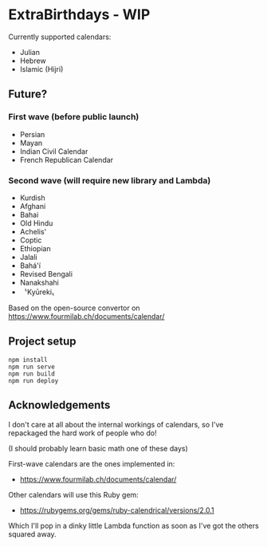 # ExtraBirthdays - WIP

Currently supported calendars:
- Julian
- Hebrew
- Islamic (Hijri)

## Future?

### First wave (before public launch)


- Persian
- Mayan
- Indian Civil Calendar
- French Republican Calendar

### Second wave (will require new library and Lambda)
- Kurdish
- Afghani
- Bahai
- Old Hindu
- Achelis'
- Coptic
- Ethiopian
- Jalali
- Bahá'í 
- Revised Bengali
- Nanakshahi
- 〝Kyūreki〟

Based on the open-source convertor on https://www.fourmilab.ch/documents/calendar/

## Project setup
```
npm install
npm run serve
npm run build
npm run deploy
```

## Acknowledgements

I don't care at all about the internal workings of calendars, so I've repackaged the hard work of people who do!

(I should probably learn basic math one of these days) 

First-wave calendars are the ones implemented in:
* https://www.fourmilab.ch/documents/calendar/

Other calendars will use this Ruby gem:
* https://rubygems.org/gems/ruby-calendrical/versions/2.0.1

Which I'll pop in a dinky little Lambda function as soon as I've got the others squared away.